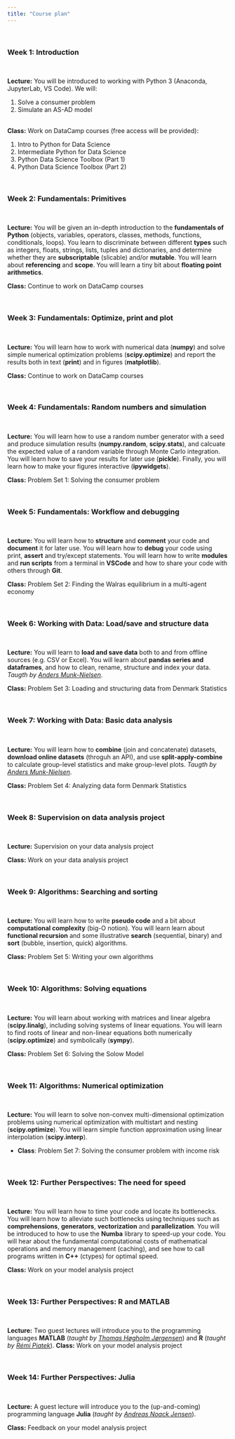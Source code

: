```yaml
---
title: "Course plan"
---
```


&nbsp;

### Week 1: Introduction

&nbsp;

**Lecture:** You will be introduced to working with Python 3 (Anaconda, JupyterLab, VS Code). We will: 

  1. Solve a consumer problem
  2. Simulate an AS-AD model
   
<br />**Class:** Work on DataCamp courses (free access will be provided):

  1. Intro to Python for Data Science
  2. Intermediate Python for Data Science
  3. Python Data Science Toolbox (Part 1)
  4. Python Data Science Toolbox (Part 2)

&nbsp;

### Week 2: Fundamentals: Primitives

&nbsp;

**Lecture:** You will be given an in-depth introduction to the **fundamentals of Python** (objects, variables, operators, classes, methods, functions, conditionals, loops). You learn to discriminate between different **types** such as integers, floats, strings, lists, tuples and dictionaries, and determine whether they are **subscriptable** (slicable) and/or **mutable**. You will learn about **referencing** and **scope**. You will learn a tiny bit about **floating point arithmetics**.

**Class:** Continue to work on DataCamp courses

&nbsp;

### Week 3: Fundamentals: Optimize, print and plot

&nbsp;

**Lecture:** You will learn how to work with numerical data (**numpy**) and solve simple numerical optimization problems (**scipy.optimize**) and report the results both in text (**print**) and in figures (**matplotlib**).

**Class:** Continue to work on DataCamp courses

&nbsp;

### Week 4: Fundamentals: Random numbers and simulation

&nbsp;

**Lecture:** You will learn how to use a random number generator with a seed and produce simulation results (**numpy.random**, **scipy.stats**), and calcuate the expected value of a random variable through Monte Carlo integration. You will learn how to save your results for later use (**pickle**). Finally, you will learn how to make your figures interactive (**ipywidgets**).

**Class:** Problem Set 1: Solving the consumer problem

&nbsp;

### Week 5: Fundamentals: Workflow and debugging

&nbsp;

**Lecture:** You will learn how to **structure** and **comment** your code and **document** it for later use. You will learn how to **debug** your code using print, **assert** and try/except statements. You will learn how to write **modules** and **run scripts** from a terminal in **VSCode** and how to share your code with others through **Git**.

**Class:** Problem Set 2: Finding the Walras equilibrium in a multi-agent economy 

&nbsp;

### Week 6: Working with Data: Load/save and structure data

&nbsp;

**Lecture:** You will learn to **load and save data** both to and from offline sources (e.g. CSV or Excel). You will learn about **pandas series and dataframes**, and how to clean, rename, structure and index your data. *Taugth by [Anders Munk-Nielsen](http://web.econ.ku.dk/munk-nielsen/default.htm)*.

**Class:** Problem Set 3: Loading and structuring data from Denmark Statistics

&nbsp;

### Week 7: Working with Data: Basic data analysis

&nbsp;

**Lecture:** You will learn how to **combine** (join and concatenate) datasets, **download online datasets** (throguh an API), and use **split-apply-combine** to calculate group-level statistics and make group-level plots. *Taugth by [Anders Munk-Nielsen](http://web.econ.ku.dk/munk-nielsen/default.htm)*.

**Class:** Problem Set 4: Analyzing data form Denmark Statistics

&nbsp;

### Week 8:  Supervision on data analysis project

&nbsp;

**Lecture:** Supervision on your data analysis project

**Class:** Work on your data analysis project

&nbsp;

### Week 9: Algorithms: Searching and sorting

&nbsp;

**Lecture:** You will learn how to write **pseudo code** and a bit about **computational complexity** (big-O notion). You will learn learn about **functional recursion** and some illustrative **search** (sequential, binary) and **sort** (bubble, insertion, quick) algorithms.

**Class:** Problem Set 5: Writing your own algorithms

&nbsp;

### Week 10: Algorithms: Solving equations

&nbsp;

**Lecture:** You will learn about working with matrices and linear algebra (**scipy.linalg**), including solving systems of linear equations. You will learn to find roots of linear and non-linear equations both numerically (**scipy.optimize**) and symbolically (**sympy**).

**Class:** Problem Set 6: Solving the Solow Model

&nbsp;

### Week 11: Algorithms: Numerical optimization

&nbsp;

**Lecture:** You will learn to solve non-convex multi-dimensional optimization problems using numerical optimization with multistart and nesting (**scipy.optimize**). You will learn simple function approximation using linear interpolation (**scipy.interp**). 
* **Class**: Problem Set 7: Solving the consumer problem with income risk

&nbsp;

### Week 12: Further Perspectives: The need for speed

&nbsp;

**Lecture:** You will learn how to time your code and locate its bottlenecks. You will learn how to alleviate such bottlenecks using techniques such as **comprehensions**, **generators**, **vectorization** and **parallelization**. You will be introduced to how  to use the **Numba** library to speed-up your code. You will hear about the fundamental computational costs of mathematical operations and memory management (caching), and see how to call programs written in **C++** (ctypes) for optimal speed.

**Class:** Work on your model analysis project

&nbsp;

### Week 13: Further Perspectives: R and MATLAB

&nbsp;

**Lecture:** Two guest lectures will introduce you to the programming languages **MATLAB** (*taught by [Thomas Høgholm Jørgensen](http://www.tjeconomics.com/)*) and **R** (*taught by [Rémi Piatek](http://web.econ.ku.dk/piatek/)*).
**Class:** Work on your model analysis project

&nbsp;

### Week 14: Further Perspectives: Julia

&nbsp;

**Lecture:** A guest lecture will introduce you to the (up-and-coming) programming language **Julia** (*taught by [Andreas Noack Jensen](https://github.com/andreasnoack)*).

**Class:** Feedback on your model analysis project